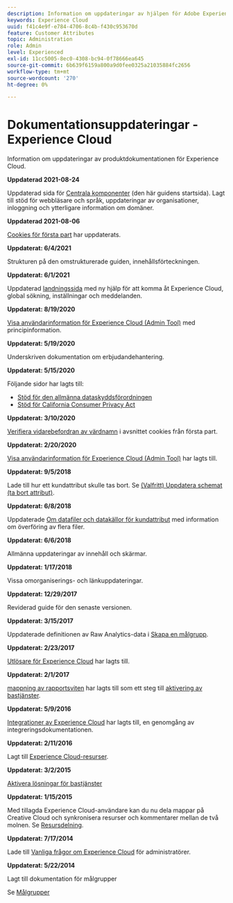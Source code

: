 ```yaml
---
description: Information om uppdateringar av hjälpen för Adobe Experience Cloud.
keywords: Experience Cloud
uuid: f41c4e9f-e784-4706-8c4b-f430c953670d
feature: Customer Attributes
topic: Administration
role: Admin
level: Experienced
exl-id: 11cc5005-8ec0-4308-bc94-0f78666ea645
source-git-commit: 6b639f6159a800a9d0fee0325a21035884fc2656
workflow-type: tm+mt
source-wordcount: '270'
ht-degree: 0%

---
```


# Dokumentationsuppdateringar - Experience Cloud

Information om uppdateringar av produktdokumentationen för Experience Cloud.

**Uppdaterad 2021-08-24**

Uppdaterad sida för [Centrala komponenter](experience-cloud.md) (den här guidens startsida). Lagt till stöd för webbläsare och språk, uppdateringar av organisationer, inloggning och ytterligare information om domäner.

**Uppdaterad 2021-08-06**

[Cookies för första part](cookies-first-party.md) har uppdaterats.

**Uppdaterat: 6/4/2021**

Strukturen på den omstrukturerade guiden, innehållsförteckningen.

**Uppdaterat: 6/1/2021**

Uppdaterad [landningssida](experience-cloud.md) med ny hjälp för att komma åt Experience Cloud, global sökning, inställningar och meddelanden.

**Uppdaterat: 8/19/2020**

[Visa användarinformation för Experience Cloud (Admin Tool)](admin-tool-experience-cloud.md) med principinformation.

**Uppdaterat: 5/19/2020**

Underskriven dokumentation om erbjudandehantering.

**Uppdaterat: 5/15/2020**

Följande sidor har lagts till:

* [Stöd för den allmänna dataskyddsförordningen](gdpr.md)
* [Stöd för California Consumer Privacy Act](ccpa.md)

**Uppdaterat: 3/10/2020**

[Verifiera vidarebefordran av värdnamn](cookies-first-party.md#validate) i avsnittet cookies från första part.

**Uppdaterat: 2/20/2020**

[Visa användarinformation för Experience Cloud (Admin Tool)](admin-tool-experience-cloud.md) har lagts till.

**Uppdaterat: 9/5/2018**

Lade till hur ett kundattribut skulle tas bort. Se [(Valfritt) Uppdatera schemat (ta bort attribut)](t-crs-usecase.md#task_6568898BB7C44A42ABFB86532B89063C).

**Uppdaterat: 6/8/2018**

Uppdaterade [Om datafiler och datakällor för kundattribut](crs-data-file.md#concept_DE908F362DF24172BFEF48E1797DAF19) med information om överföring av flera filer.

**Uppdaterat: 6/6/2018**

Allmänna uppdateringar av innehåll och skärmar.

**Uppdaterat: 1/17/2018**

Vissa omorganiserings- och länkuppdateringar.

**Uppdaterat: 12/29/2017**

Reviderad guide för den senaste versionen.

**Uppdaterat: 3/15/2017**

Uppdaterade definitionen av Raw Analytics-data i [Skapa en målgrupp](t-audience-create.md#task_37F407F58BF9459493BB8E968CDFE737).

**Uppdaterat: 2/23/2017**

[Utlösare för Experience Cloud](triggers.md#concept_887B30241B3E4DB0A2553B2996E2D4FB) har lagts till.

**Uppdaterat: 2/1/2017**

[mappning av rapportsviten](core-services.md#concept_apg_zq2_rw) har lagts till som ett steg till [aktivering av bastjänster](core-services.md#concept_07ED1D5C64234E77976E6D572E78FB9C).

**Uppdaterat: 5/9/2016**

[Integrationer av Experience Cloud](marketing-cloud-integrations.md#concept_9E6D3E37D1E3452E8CCCFA92AF034F90) har lagts till, en genomgång av integreringsdokumentationen.

**Uppdaterat: 2/11/2016**

Lagt till [Experience Cloud-resurser](experience-cloud-assets.md#concept_DDA5224C907D4A4F817D795DA0ED64D0).

**Uppdaterat: 3/2/2015**

[Aktivera lösningar för bastjänster](core-services.md#concept_07ED1D5C64234E77976E6D572E78FB9C)

**Uppdaterat: 1/15/2015**

Med tillagda Experience Cloud-användare kan du nu dela mappar på Creative Cloud och synkronisera resurser och kommentarer mellan de två molnen. Se [Resursdelning](creative-cloud.md#concept_3E5A34C3459047D5965F900788A9BA68).

**Uppdaterat: 7/17/2014**

Lade till [Vanliga frågor om Experience Cloud](faq.md#concept_13219B4E51784577B6FF78AAA203DE91) för administratörer.

**Uppdaterat: 5/22/2014**

Lagt till dokumentation för målgrupper

Se [Målgrupper](audience-library.md#topic_679810123CAA4E0CA4FA3417FB0100C7)
